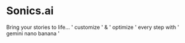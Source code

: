 # Sonics.ai
Bring your stories to life... ' customize ' &amp; ' optimize ' every step with ' gemini nano banana ' 
